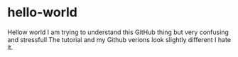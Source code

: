# hello-world

Hellow world
I am trying to understand this GitHub thing 
but very confusing and stressfull
The tutorial and my Github verions look slightly different
I hate it.
